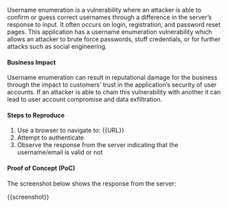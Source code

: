 Username enumeration is a vulnerability where an attacker is able to confirm or guess correct usernames through a difference in the server’s response to input. It often occurs on login, registration, and password reset pages. This application has a username enumeration vulnerability which allows an attacker to brute force passwords, stuff credentials, or for further attacks such as social engineering.

#### Business Impact

Username enumeration can result in reputational damage for the business through the impact to customers’ trust in the application’s security of user accounts. If an attacker is able to chain this vulnerability with another it can lead to user account compromise and data exfiltration.

#### Steps to Reproduce

1. Use a browser to navigate to: {{URL}}
1. Attempt to authenticate
1. Observe the response from the server indicating that the username/email is valid or not

#### Proof of Concept (PoC)

The screenshot below shows the response from the server:

{{screenshot}}
